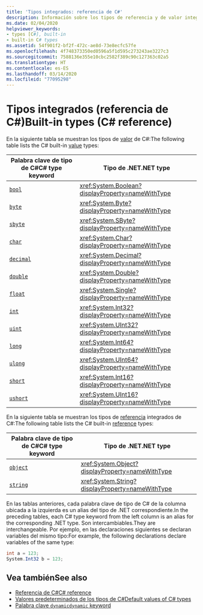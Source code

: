 ```yaml
---
title: 'Tipos integrados: referencia de C#'
description: Información sobre los tipos de referencia y de valor integrados de C#
ms.date: 02/04/2020
helpviewer_keywords:
- types [C#], built-in
- built-in C# types
ms.assetid: 54f901f2-bf2f-472c-ae8d-73e8ecfc57fe
ms.openlocfilehash: 4f748373350ed0596a5f1d595c273243ae3227c3
ms.sourcegitcommit: 7588136e355e10cbc2582f389c90c127363c02a5
ms.translationtype: HT
ms.contentlocale: es-ES
ms.lasthandoff: 03/14/2020
ms.locfileid: "77095298"
---
```

# <a name="built-in-types-c-reference"></a><span data-ttu-id="3b667-103">Tipos integrados (referencia de C#)</span><span class="sxs-lookup"><span data-stu-id="3b667-103">Built-in types (C# reference)</span></span>

<span data-ttu-id="3b667-104">En la siguiente tabla se muestran los tipos de [valor](value-types.md) de C#:</span><span class="sxs-lookup"><span data-stu-id="3b667-104">The following table lists the C# built-in [value](value-types.md) types:</span></span>

|<span data-ttu-id="3b667-105">Palabra clave de tipo de C#</span><span class="sxs-lookup"><span data-stu-id="3b667-105">C# type keyword</span></span>|<span data-ttu-id="3b667-106">Tipo de .NET</span><span class="sxs-lookup"><span data-stu-id="3b667-106">.NET type</span></span>|
|--------------|-------------------------|
|[`bool`](bool.md)|<xref:System.Boolean?displayProperty=nameWithType>|
|[`byte`](integral-numeric-types.md)|<xref:System.Byte?displayProperty=nameWithType>|
|[`sbyte`](integral-numeric-types.md)|<xref:System.SByte?displayProperty=nameWithType>|
|[`char`](char.md)|<xref:System.Char?displayProperty=nameWithType>|
|[`decimal`](floating-point-numeric-types.md)|<xref:System.Decimal?displayProperty=nameWithType>|
|[`double`](floating-point-numeric-types.md)|<xref:System.Double?displayProperty=nameWithType>|
|[`float`](floating-point-numeric-types.md)|<xref:System.Single?displayProperty=nameWithType>|
|[`int`](integral-numeric-types.md)|<xref:System.Int32?displayProperty=nameWithType>|
|[`uint`](integral-numeric-types.md)|<xref:System.UInt32?displayProperty=nameWithType>|
|[`long`](integral-numeric-types.md)|<xref:System.Int64?displayProperty=nameWithType>|
|[`ulong`](integral-numeric-types.md)|<xref:System.UInt64?displayProperty=nameWithType>|
|[`short`](integral-numeric-types.md)|<xref:System.Int16?displayProperty=nameWithType>|
|[`ushort`](integral-numeric-types.md)|<xref:System.UInt16?displayProperty=nameWithType>|

<span data-ttu-id="3b667-107">En la siguiente tabla se muestran los tipos de [referencia](../keywords/reference-types.md) integrados de C#:</span><span class="sxs-lookup"><span data-stu-id="3b667-107">The following table lists the C# built-in [reference](../keywords/reference-types.md) types:</span></span>

|<span data-ttu-id="3b667-108">Palabra clave de tipo de C#</span><span class="sxs-lookup"><span data-stu-id="3b667-108">C# type keyword</span></span>|<span data-ttu-id="3b667-109">Tipo de .NET</span><span class="sxs-lookup"><span data-stu-id="3b667-109">.NET type</span></span>|
|--------------|-------------------------|
|[`object`](reference-types.md#the-object-type)|<xref:System.Object?displayProperty=nameWithType>|
|[`string`](reference-types.md#the-string-type)|<xref:System.String?displayProperty=nameWithType>|

<span data-ttu-id="3b667-110">En las tablas anteriores, cada palabra clave de tipo de C# de la columna ubicada a la izquierda es un alias del tipo de .NET correspondiente.</span><span class="sxs-lookup"><span data-stu-id="3b667-110">In the preceding tables, each C# type keyword from the left column is an alias for the corresponding .NET type.</span></span> <span data-ttu-id="3b667-111">Son intercambiables.</span><span class="sxs-lookup"><span data-stu-id="3b667-111">They are interchangeable.</span></span> <span data-ttu-id="3b667-112">Por ejemplo, en las declaraciones siguientes se declaran variables del mismo tipo:</span><span class="sxs-lookup"><span data-stu-id="3b667-112">For example, the following declarations declare variables of the same type:</span></span>

```csharp
int a = 123;
System.Int32 b = 123;
```

## <a name="see-also"></a><span data-ttu-id="3b667-113">Vea también</span><span class="sxs-lookup"><span data-stu-id="3b667-113">See also</span></span>

- [<span data-ttu-id="3b667-114">Referencia de C#</span><span class="sxs-lookup"><span data-stu-id="3b667-114">C# reference</span></span>](../index.md)
- [<span data-ttu-id="3b667-115">Valores predeterminados de los tipos de C#</span><span class="sxs-lookup"><span data-stu-id="3b667-115">Default values of C# types</span></span>](default-values.md)
- [<span data-ttu-id="3b667-116">Palabra clave `dynamic`</span><span class="sxs-lookup"><span data-stu-id="3b667-116">`dynamic` keyword</span></span>](reference-types.md#the-dynamic-type)

